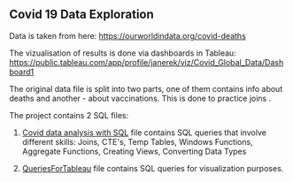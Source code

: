 ## Covid 19 Data Exploration 

Data is taken from here: https://ourworldindata.org/covid-deaths

The vizualisation of results is done via dashboards in Tableau: 
https://public.tableau.com/app/profile/janerek/viz/Covid_Global_Data/Dashboard1

The original data file is split into two parts, one of them contains info about deaths and another - about vaccinations.
This is done to practice joins .

The project contains 2 SQL files:

1. [Covid data analysis with SQL](https://github.com/JaneRek/Covid-Data-Analysis-with-SQL-and-Tableau/blob/main/Covid%20data%20analysis%20with%20SQL.sql) file contains SQL queries that involve different skills: 
      Joins, CTE's, Temp Tables, Windows Functions, Aggregate Functions, Creating Views, Converting Data Types
 
2. [QueriesForTableau](https://github.com/JaneRek/Covid-Data-Analysis-with-SQL-and-Tableau/blob/main/QueriesForTableau.sql) file contains SQL queries for visualization purposes. 
    
